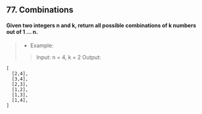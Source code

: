 ## 77. Combinations
#### Given two integers n and k, return all possible combinations of k numbers out of 1 ... n.

>* Example:
>> Input: n = 4, k = 2
>> Output:
```
[
  [2,4],
  [3,4],
  [2,3],
  [1,2],
  [1,3],
  [1,4],
]
```